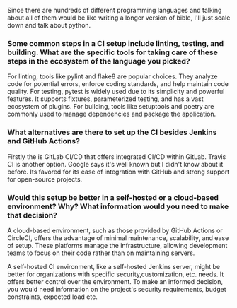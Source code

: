 Since there are hundreds of different programming languages and talking about all of them would be like writing a longer version of bible, I'll just scale down and talk about python.

### Some common steps in a CI setup include linting, testing, and building. What are the specific tools for taking care of these steps in the ecosystem of the language you picked?

For linting, tools like pylint and flake8 are popular choices. They analyze code for potential errors, enforce coding standards, and help maintain code quality. For testing, pytest is widely used due to its simplicity and powerful features. It supports fixtures, parameterized testing, and has a vast ecosystem of plugins. For building, tools like setuptools and poetry are commonly used to manage dependencies and package the application.

### What alternatives are there to set up the CI besides Jenkins and GitHub Actions?

Firstly the is  GitLab CI/CD that offers integrated CI/CD within GitLab. Travis CI is another option. Google says it's well known but I didn't know about it before. Its favored for its ease of integration with GitHub and strong support for open-source projects. 

### Would this setup be better in a self-hosted or a cloud-based environment? Why? What information would you need to make that decision?

 A cloud-based environment, such as those provided by GitHub Actions or CircleCI, offers the advantage of minimal maintenance, scalability, and ease of setup. These platforms manage the infrastructure, allowing development teams to focus on their code rather than on maintaining servers. 
 
 A self-hosted CI environment, like a self-hosted Jenkins server, might be better for organizations with specific security,customization, etc. needs. It offers better control over the environment. To make an informed decision, you would need information on the project's security requirements, budget constraints, expected load etc.